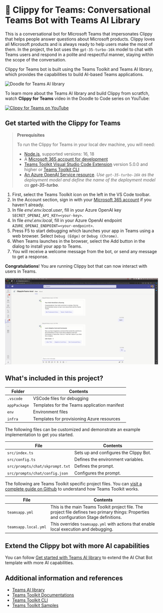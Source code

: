# 📎 Clippy for Teams: Conversational Teams Bot with Teams AI Library

This is a conversational bot for Microsoft Teams that impersonates Clippy that helps people answer questions about Microsoft products. Clippy loves all Microsoft products and is always ready to help users make the most of them. In the project, the bot uses the `gpt-35-turbo-16k` model to chat with Teams users and respond in a polite and respectful manner, staying within the scope of the conversation.

Clippy for Teams bot is built using the Teams Toolkit and Teams AI library, which provides the capabilities to build AI-based Teams applications. 

![Doodle for Teams AI library](https://github.com/aycabas/ClippyforTeams/assets/36196437/e82be38f-1a1a-4d87-859d-29475b50557e)

To learn more about the Teams AI library and build Clippy from scratfch, watch **Clippy for Teams** video in the Doodle to Code series on YouTube:

[![Clippy for Teams on YouTube](img)](video)

## Get started with the Clippy for Teams

> **Prerequisites**
>
> To run the Clippy for Teams in your local dev machine, you will need:
>
> - [Node.js](https://nodejs.org/), supported versions: 16, 18
> - A [Microsoft 365 account for development](https://docs.microsoft.com/microsoftteams/platform/toolkit/accounts)
> - [Teams Toolkit Visual Studio Code Extension](https://aka.ms/teams-toolkit) version 5.0.0 and higher or [Teams Toolkit CLI](https://aka.ms/teamsfx-cli)
> - [An Azure OpenAI Service resource](https://learn.microsoft.com/en-us/azure/ai-services/openai/how-to/create-resource?pivots=web-portal#deploy-a-model). 
> *Use `gpt-35-turbo-16k` as the deployment model and define the name of the deployment model as **gpt-35-turbo**.*

1. First, select the Teams Toolkit icon on the left in the VS Code toolbar.
1. In the Account section, sign in with your [Microsoft 365 account](https://docs.microsoft.com/microsoftteams/platform/toolkit/accounts) if you haven't already.
1. In file *env/.env.local.user*, fill in your Azure OpenAI key `SECRET_OPENAI_API_KEY=<your-key>`.
1. In file *env/.env.local*, fill in your Azure OpenAI endpoint `AZURE_OPENAI_ENDPOINT=<your-endpoint>`.
1. Press F5 to start debugging which launches your app in Teams using a web browser. Select `Debug (Edge)` or `Debug (Chrome)`.
1. When Teams launches in the browser, select the Add button in the dialog to install your app to Teams.
1. You will receive a welcome message from the bot, or send any message to get a response.

**Congratulations**! You are running Clippy bot that can now interact with users in Teams.

![Clippy having a chat with a Teams user](Clippy.gif)

## What's included in this project?

| Folder       | Contents                                            |
| - | - |
| `.vscode`    | VSCode files for debugging                          |
| `appPackage` | Templates for the Teams application manifest        |
| `env`        | Environment files                                   |
| `infra`      | Templates for provisioning Azure resources          |

The following files can be customized and demonstrate an example implementation to get you started.

| File                                 | Contents                                           |
| - | - |
|`src/index.ts`| Sets up and configures the Clippy Bot.|
|`src/config.ts`| Defines the environment variables.|
|`src/prompts/chat/skprompt.txt`| Defines the prompt.|
|`src/prompts/chat/config.json`| Configures the prompt.|

The following are Teams Toolkit specific project files. You can [visit a complete guide on Github](https://github.com/OfficeDev/TeamsFx/wiki/Teams-Toolkit-Visual-Studio-Code-v5-Guide#overview) to understand how Teams Toolkit works.

| File                                 | Contents                                           |
| - | - |
|`teamsapp.yml`|This is the main Teams Toolkit project file. The project file defines two primary things:  Properties and configuration Stage definitions. |
|`teamsapp.local.yml`|This overrides `teamsapp.yml` with actions that enable local execution and debugging.|

## Extend the Clippy bot with more AI capabilities

You can follow [Get started with Teams AI library](https://learn.microsoft.com/en-us/microsoftteams/platform/bots/how-to/teams%20conversational%20ai/how-conversation-ai-get-started) to extend the AI Chat Bot template with more AI capabilities.

## Additional information and references
- [Teams AI library](https://aka.ms/teams-ai-library)
- [Teams Toolkit Documentations](https://docs.microsoft.com/microsoftteams/platform/toolkit/teams-toolkit-fundamentals)
- [Teams Toolkit CLI](https://docs.microsoft.com/microsoftteams/platform/toolkit/teamsfx-cli)
- [Teams Toolkit Samples](https://github.com/OfficeDev/TeamsFx-Samples)
